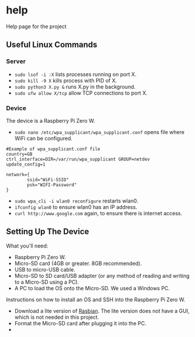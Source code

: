 # help
Help page for the project

## Useful Linux Commands 

### Server 
* `sudo lsof -i :X` lists processes running on port X. 
* `sudo kill -9 X` kills process with PID of X.
* `sudo python3 X.py &` runs X.py in the background. 
* `sudo ufw allow X/tcp` allow TCP connections to port X.

### Device 
The device is a Raspberry Pi Zero W.  
  
* `sudo nano /etc/wpa_supplicant/wpa_supplicant.conf` opens file where WiFi can be configured. 

```
#Example of wpa_supplicant.conf file
country=GB
ctrl_interface=DIR=/var/run/wpa_supplicant GROUP=netdev
update_config=1

network={
        ssid="WiFi-SSID"
        psk="WIFI-Password"
}
```
* `sudo wpa_cli -i wlan0 reconfigure` restarts wlan0.
* `ifconfig wlan0` to ensure wlan0 has an IP address.
* `curl http://www.google.com` again, to ensure there is internet access.

## Setting Up The Device
What you'll need:  
* Raspberry Pi Zero W.
* Micro-SD card (4GB or greater. 8GB recommended). 
* USB to micro-USB cable. 
* Micro-SD to SD card/USB adapter (or any method of reading and writing to a Micro-SD using a PC).
* A PC to load the OS onto the Micro-SD. We used a Windows PC.
  
Instructions on how to install an OS and SSH into the Raspberry Pi Zero W.
* Download a lite version of [Rasbian](https://www.raspberrypi.org/downloads/raspbian/). The lite version does not have a GUI, which is not needed in this project. 
* Format the Micro-SD card after plugging it into the PC.
* 
